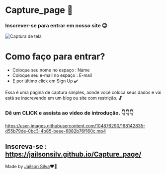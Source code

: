 # Capture_page 📄
### Inscrever-se para entrar em nosso site 😉
![Captura de tela ](https://user-images.githubusercontent.com/104876290/168137520-f6fb2d4d-bb9c-4577-ad32-a72f55016c95.png)

# Como faço para entrar?
 * Coloque seu nome no espaço : Name
 * Coloque seu e-mail no espaço : E-mail
 * E por último click em Sign Up ✔️

<p> 
    Essa é uma página de captura simples, aonde você coloca seus dados e vai está se inscrevendo em um blog ou site com restrição. 🔓
</p>

### Dê um CLICK e assista ao video de introdução. 👇👇👇
https://user-images.githubusercontent.com/104876290/168142835-d55b79de-0bc3-4b85-beee-6882b76f160c.mp4


## Inscreva-se : https://jailsonsilv.github.io/Capture_page/

<p> Made by <a href="https://www.linkedin.com/in/jailsondev-front-end/ target="_blank"
">Jailson Silva</a>❤️‍🔥</p>
